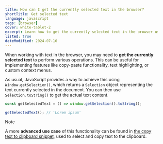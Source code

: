 ```yaml
---
title: How can I get the currently selected text in the browser?
shortTitle: Get selected text
language: javascript
tags: [browser]
cover: white-tablet-2
excerpt: Learn how to get the currently selected text in the browser using JavaScript.
listed: true
dateModified: 2024-07-16
---
```


When working with text in the browser, you may need to **get the currently selected text** to perform various operations. This can be useful for implementing features like copy-paste functionality, text highlighting, or custom context menus.

As usual, JavaScript provides a way to achieve this using `Window.getSelection()`, which returns a `Selection` object representing the text currently selected in the document. You can then use `Selection.toString()` to get the actual text content.

```js
const getSelectedText = () => window.getSelection().toString();

getSelectedText(); // 'Lorem ipsum'
```

> [!NOTE]
>
> A more **advanced use case** of this functionality can be found in [the copy text to clipboard snippet](/js/s/copy-text-to-clipboard#using-document-exec-command-copy), used to select and copy text to the clipboard.
